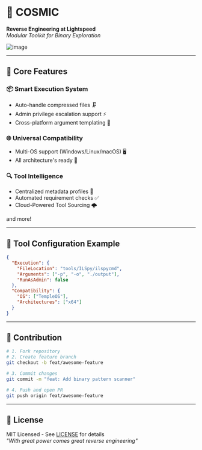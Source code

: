 # 🔧 COSMIC 

**Reverse Engineering at Lightspeed**  
*Modular Toolkit for Binary Exploration*

![image](https://github.com/user-attachments/assets/82319258-38dd-4cb3-96c2-819b3f8a8b66)

---

## 🚀 Core Features

### 📦 **Smart Execution System**
- Auto-handle compressed files 🗜️
- Admin privilege escalation support ⚡
- Cross-platform argument templating 📝

### 🌐 **Universal Compatibility**
- Multi-OS support (Windows/Linux/macOS) 🖥️
- All architecture's ready 🔧

### 🔍 **Tool Intelligence**
- Centralized metadata profiles 📄
- Automated requirement checks ✅
- Cloud-Powered Tool Sourcing 🌩️

and more!

---

## 🧩 Tool Configuration Example

```json
{
  "Execution": {
    "FileLocation": "tools/ILSpy/ilspycmd",
    "Arguments": ["-p", "-o", "./output"],
    "RunAsAdmin": false
  },
  "Compatibility": {
    "OS": ["TempleOS"],
    "Architectures": ["x64"]
  }
}
```

---

## 🤝 Contribution

```bash
# 1. Fork repository
# 2. Create feature branch
git checkout -b feat/awesome-feature

# 3. Commit changes
git commit -m "feat: Add binary pattern scanner"

# 4. Push and open PR
git push origin feat/awesome-feature
```

---

## 📜 License  
MIT Licensed - See [LICENSE](LICENSE) for details  
*"With great power comes great reverse engineering"*
